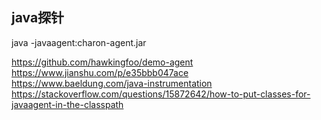 ## java探针
java  -javaagent:charon-agent.jar 

https://github.com/hawkingfoo/demo-agent
https://www.jianshu.com/p/e35bbb047ace
https://www.baeldung.com/java-instrumentation
https://stackoverflow.com/questions/15872642/how-to-put-classes-for-javaagent-in-the-classpath